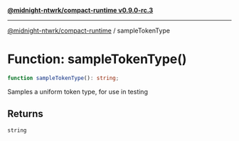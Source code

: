[**@midnight-ntwrk/compact-runtime v0.9.0-rc.3**](../README.md)

***

[@midnight-ntwrk/compact-runtime](../globals.md) / sampleTokenType

# Function: sampleTokenType()

```ts
function sampleTokenType(): string;
```

Samples a uniform token type, for use in testing

## Returns

`string`
